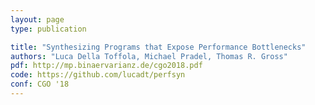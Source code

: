 ```yaml
---
layout: page
type: publication

title: "Synthesizing Programs that Expose Performance Bottlenecks"
authors: "Luca Della Toffola, Michael Pradel, Thomas R. Gross"
pdf: http://mp.binaervarianz.de/cgo2018.pdf
code: https://github.com/lucadt/perfsyn
conf: CGO '18
---
```


